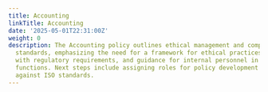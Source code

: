 ```yaml
---
title: Accounting
linkTitle: Accounting
date: '2025-05-01T22:31:00Z'
weight: 0
description: The Accounting policy outlines ethical management and compliance with
  standards, emphasizing the need for a framework for ethical practices, alignment
  with regulatory requirements, and guidance for internal personnel in accounting
  functions. Next steps include assigning roles for policy development and validating
  against ISO standards.
---
```



<!-- Unsupported block type: unsupported -->